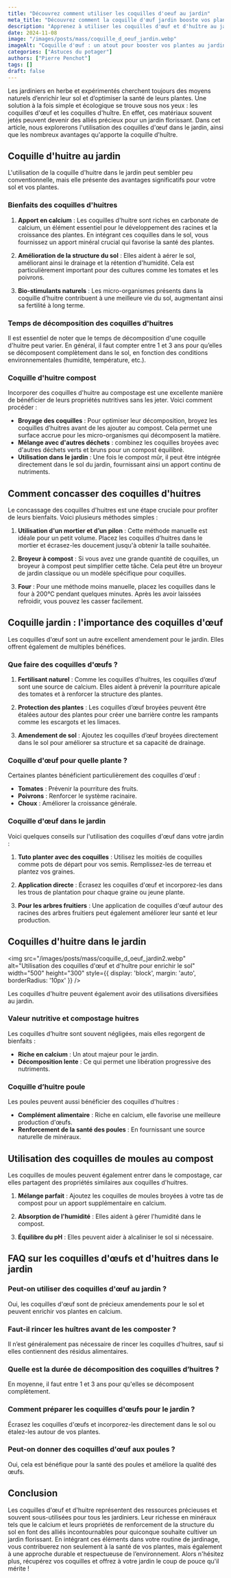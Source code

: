 ```yaml
---
title: "Découvrez comment utiliser les coquilles d'oeuf au jardin"
meta_title: "Découvrez comment la coquille d'œuf jardin booste vos plantes !"
description: "Apprenez à utiliser les coquilles d'œuf et d'huître au jardin pour enrichir vos plantes et améliorer votre sol."
date: 2024-11-08
image: "/images/posts/mass/coquille_d_oeuf_jardin.webp"
imageAlt: "Coquille d'œuf : un atout pour booster vos plantes au jardin"
categories: ["Astuces du potager"]
authors: ["Pierre Penchot"]
tags: []
draft: false
---
```


Les jardiniers en herbe et expérimentés cherchent toujours des moyens naturels d’enrichir leur sol et d’optimiser la santé de leurs plantes. Une solution à la fois simple et écologique se trouve sous nos yeux : les coquilles d'œuf et les coquilles d'huître. En effet, ces matériaux souvent jetés peuvent devenir des alliés précieux pour un jardin florissant. Dans cet article, nous explorerons l'utilisation des coquilles d'œuf dans le jardin, ainsi que les nombreux avantages qu'apporte la coquille d'huître.

## Coquille d'huitre au jardin

L'utilisation de la coquille d'huitre dans le jardin peut sembler peu conventionnelle, mais elle présente des avantages significatifs pour votre sol et vos plantes.

### Bienfaits des coquilles d'huitres

1. **Apport en calcium** : Les coquilles d'huitre sont riches en carbonate de calcium, un élément essentiel pour le développement des racines et la croissance des plantes. En intégrant ces coquilles dans le sol, vous fournissez un apport minéral crucial qui favorise la santé des plantes.
   
2. **Amélioration de la structure du sol** : Elles aident à aérer le sol, améliorant ainsi le drainage et la rétention d'humidité. Cela est particulièrement important pour des cultures comme les tomates et les poivrons.

3. **Bio-stimulants naturels** : Les micro-organismes présents dans la coquille d’huitre contribuent à une meilleure vie du sol, augmentant ainsi sa fertilité à long terme.

### Temps de décomposition des coquilles d'huitres

Il est essentiel de noter que le temps de décomposition d'une coquille d'huitre peut varier. En général, il faut compter entre 1 et 3 ans pour qu’elles se décomposent complètement dans le sol, en fonction des conditions environnementales (humidité, température, etc.).

### Coquille d'huitre compost

Incorporer des coquilles d'huitre au compostage est une excellente manière de bénéficier de leurs propriétés nutritives sans les jeter. Voici comment procéder :

- **Broyage des coquilles** : Pour optimiser leur décomposition, broyez les coquilles d’huitres avant de les ajouter au compost. Cela permet une surface accrue pour les micro-organismes qui décomposent la matière.
- **Mélange avec d'autres déchets** : combinez les coquilles broyées avec d'autres déchets verts et bruns pour un compost équilibré.
- **Utilisation dans le jardin** : Une fois le compost mûr, il peut être intégrée directement dans le sol du jardin, fournissant ainsi un apport continu de nutriments.

## Comment concasser des coquilles d'huitres

Le concassage des coquilles d'huitres est une étape cruciale pour profiter de leurs bienfaits. Voici plusieurs méthodes simples :

1. **Utilisation d'un mortier et d’un pilon** : Cette méthode manuelle est idéale pour un petit volume. Placez les coquilles d’huitres dans le mortier et écrasez-les doucement jusqu'à obtenir la taille souhaitée.

2. **Broyeur à compost** : Si vous avez une grande quantité de coquilles, un broyeur à compost peut simplifier cette tâche. Cela peut être un broyeur de jardin classique ou un modèle spécifique pour coquilles.

3. **Four** : Pour une méthode moins manuelle, placez les coquilles dans le four à 200°C pendant quelques minutes. Après les avoir laissées refroidir, vous pouvez les casser facilement.

## Coquille jardin : l'importance des coquilles d'œuf

Les coquilles d'œuf sont un autre excellent amendement pour le jardin. Elles offrent également de multiples bénéfices.

### Que faire des coquilles d'œufs ?

1. **Fertilisant naturel** : Comme les coquilles d'huitres, les coquilles d’œuf sont une source de calcium. Elles aident à prévenir la pourriture apicale des tomates et à renforcer la structure des plantes.

2. **Protection des plantes** : Les coquilles d’œuf broyées peuvent être étalées autour des plantes pour créer une barrière contre les rampants comme les escargots et les limaces.

3. **Amendement de sol** : Ajoutez les coquilles d’œuf broyées directement dans le sol pour améliorer sa structure et sa capacité de drainage.

### Coquille d'œuf pour quelle plante ?

Certaines plantes bénéficient particulièrement des coquilles d'œuf :

- **Tomates** : Prévenir la pourriture des fruits.
- **Poivrons** : Renforcer le système racinaire.
- **Choux** : Améliorer la croissance générale.

### Coquille d'œuf dans le jardin

Voici quelques conseils sur l'utilisation des coquilles d'œuf dans votre jardin :

1. **Tuto planter avec des coquilles** : Utilisez les moitiés de coquilles comme pots de départ pour vos semis. Remplissez-les de terreau et plantez vos graines.

2. **Application directe** : Écrasez les coquilles d'œuf et incorporez-les dans les trous de plantation pour chaque graine ou jeune plante.

3. **Pour les arbres fruitiers** : Une application de coquilles d'œuf autour des racines des arbres fruitiers peut également améliorer leur santé et leur production.

## Coquilles d'huitre dans le jardin

<img src="/images/posts/mass/coquille_d_oeuf_jardin2.webp" alt="Utilisation des coquilles d'œuf et d'huître pour enrichir le sol" width="500" height="300" style={{ display: 'block', margin: 'auto', borderRadius: '10px' }} /> 

Les coquilles d'huitre peuvent également avoir des utilisations diversifiées au jardin.

### Valeur nutritive et compostage huitres

Les coquilles d’huitre sont souvent négligées, mais elles regorgent de bienfaits :

- **Riche en calcium** : Un atout majeur pour le jardin.
- **Décomposition lente** : Ce qui permet une libération progressive des nutriments.

### Coquille d’huitre poule

Les poules peuvent aussi bénéficier des coquilles d'huitres :

- **Complément alimentaire** : Riche en calcium, elle favorise une meilleure production d'œufs.
- **Renforcement de la santé des poules** : En fournissant une source naturelle de minéraux.

## Utilisation des coquilles de moules au compost

Les coquilles de moules peuvent également entrer dans le compostage, car elles partagent des propriétés similaires aux coquilles d'huitres.

1. **Mélange parfait** : Ajoutez les coquilles de moules broyées à votre tas de compost pour un apport supplémentaire en calcium.

2. **Absorption de l'humidité** : Elles aident à gérer l'humidité dans le compost.

3. **Équilibre du pH** : Elles peuvent aider à alcaliniser le sol si nécessaire.

## FAQ sur les coquilles d'œufs et d'huitres dans le jardin

### Peut-on utiliser des coquilles d'œuf au jardin ?
Oui, les coquilles d'œuf sont de précieux amendements pour le sol et peuvent enrichir vos plantes en calcium.

### Faut-il rincer les huîtres avant de les composter ?
Il n’est généralement pas nécessaire de rincer les coquilles d'huitres, sauf si elles contiennent des résidus alimentaires.

### Quelle est la durée de décomposition des coquilles d’huitres ?
En moyenne, il faut entre 1 et 3 ans pour qu'elles se décomposent complètement.

### Comment préparer les coquilles d'œufs pour le jardin ?
Écrasez les coquilles d'œufs et incorporez-les directement dans le sol ou étalez-les autour de vos plantes.

### Peut-on donner des coquilles d'œuf aux poules ?
Oui, cela est bénéfique pour la santé des poules et améliore la qualité des œufs.

## Conclusion

Les coquilles d'œuf et d'huitre représentent des ressources précieuses et souvent sous-utilisées pour tous les jardiniers. Leur richesse en minéraux tels que le calcium et leurs propriétés de renforcement de la structure du sol en font des alliés incontournables pour quiconque souhaite cultiver un jardin florissant. En intégrant ces éléments dans votre routine de jardinage, vous contribuerez non seulement à la santé de vos plantes, mais également à une approche durable et respectueuse de l’environnement. Alors n'hésitez plus, récupérez vos coquilles et offrez à votre jardin le coup de pouce qu'il mérite !